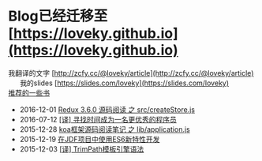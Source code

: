 # Blog已经迁移至 [https://loveky.github.io](https://loveky.github.io)

我翻译的文字 [http://zcfy.cc/@loveky/article](http://zcfy.cc/@loveky/article)       
我的slides [https://slides.com/loveky](https://slides.com/loveky)      
[推荐的一些书](https://github.com/loveky/Blog/issues/4) 

- 2016-12-01 [Redux 3.6.0 源码阅读 之 src/createStore.js](https://github.com/loveky/Blog/issues/6)
- 2016-07-12 [[译] 寻找时间成为一名更优秀的程序员](https://github.com/loveky/Blog/issues/5)
- 2015-12-28 [koa框架源码阅读笔记 之 lib/application.js](https://github.com/loveky/Blog/issues/3)
- 2015-12-19 [在JDF项目中使用ES6新特性开发](https://github.com/loveky/Blog/issues/2)
- 2015-12-03 [[译] TrimPath模板引擎语法](https://github.com/loveky/Blog/issues/1)
